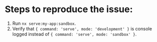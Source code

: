 # Steps to reproduce the issue:
1. Run `nx serve:my-app:sandbox`.
2. Verify that `{ command: 'serve', mode: 'development' }` is console logged instead of `{ command: 'serve', mode: 'sandbox' }`.
